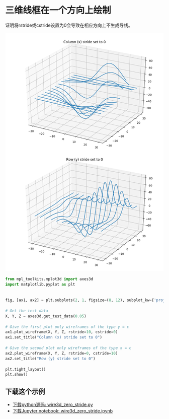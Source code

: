 # 三维线框在一个方向上绘制

证明将rstride或cstride设置为0会导致在相应方向上不生成导线。

![三维线框在一个方向上绘制示例](/static/images/gallery/sphx_glr_wire3d_zero_stride_001.png)

```python
from mpl_toolkits.mplot3d import axes3d
import matplotlib.pyplot as plt


fig, [ax1, ax2] = plt.subplots(2, 1, figsize=(8, 12), subplot_kw={'projection': '3d'})

# Get the test data
X, Y, Z = axes3d.get_test_data(0.05)

# Give the first plot only wireframes of the type y = c
ax1.plot_wireframe(X, Y, Z, rstride=10, cstride=0)
ax1.set_title("Column (x) stride set to 0")

# Give the second plot only wireframes of the type x = c
ax2.plot_wireframe(X, Y, Z, rstride=0, cstride=10)
ax2.set_title("Row (y) stride set to 0")

plt.tight_layout()
plt.show()
```

## 下载这个示例
            
- [下载python源码: wire3d_zero_stride.py](https://matplotlib.org/_downloads/wire3d_zero_stride.py)
- [下载Jupyter notebook: wire3d_zero_stride.ipynb](https://matplotlib.org/_downloads/wire3d_zero_stride.ipynb)